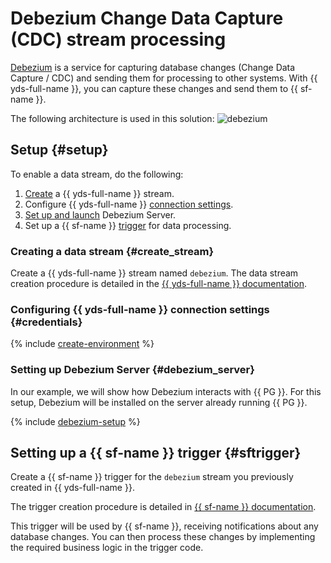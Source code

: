 
# Debezium Change Data Capture (CDC) stream processing

[Debezium](https://debezium.io) is a service for capturing database changes (Change Data Capture / CDC) and sending them for processing to other systems. With {{ yds-full-name }}, you can capture these changes and send them to {{ sf-name }}.

The following architecture is used in this solution:
![debezium](../../_assets/data-streams/debezium.png)

## Setup {#setup}
To enable a data stream, do the following:
1. [Create](#create_stream) a {{ yds-full-name }} stream.
1. Configure {{ yds-full-name }} [connection settings](#credentials).
1. [Set up and launch](#debezium_server) Debezium Server.
1. Set up a {{ sf-name }} [trigger](#sftrigger) for data processing.

### Creating a data stream {#create_stream}

Create a {{ yds-full-name }} stream named `debezium`. The data stream creation procedure is detailed in the [{{ yds-full-name }} documentation](../../data-streams/operations/manage-streams.md).

### Configuring {{ yds-full-name }} connection settings {#credentials}

{% include [create-environment](../../_includes/data-streams/create-environment.md) %}

### Setting up Debezium Server {#debezium_server}

In our example, we will show how Debezium interacts with {{ PG }}. For this setup, Debezium will be installed on the server already running {{ PG }}.

{% include [debezium-setup](../../_includes/data-streams/debezium-setup.md) %}

## Setting up a {{ sf-name }} trigger {#sftrigger}

Create a {{ sf-name }} trigger for the `debezium` stream you previously created in {{ yds-full-name }}. 

The trigger creation procedure is detailed in [{{ sf-name }} documentation](../../functions/concepts/trigger/data-streams-trigger.md).

This trigger will be used by {{ sf-name }}, receiving notifications about any database changes. You can then process these changes by implementing the required business logic in the trigger code.

